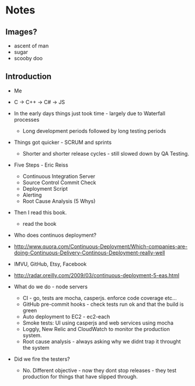 # Notes

## Images?
- ascent of man
- sugar
- scooby doo

## Introduction
- Me
- C -> C++ -> C# -> JS
- In the early days things just took time - largely due to Waterfall processes
  - Long development periods followed by long testing periods
- Things got quicker - SCRUM and sprints
  - Shorter and shorter release cycles - still slowed down by QA Testing.

- Five Steps - Eric Reiss
  - Continuous Integration Server
  - Source Control Commit Check
  - Deployment Script
  - Alerting
  - Root Cause Analysis (5 Whys)

- Then I read this book.
  - read the book

- Who does continuos deployment?
 - http://www.quora.com/Continuous-Deployment/Which-companies-are-doing-Continuous-Delivery-Continous-Deployment-really-well
 - IMVU, GitHub, Etsy, Facebook

 - http://radar.oreilly.com/2009/03/continuous-deployment-5-eas.html

- What do we do - node servers
  - CI - go, tests are mocha, casperjs. enforce code coverage etc...
  - GitHub pre-commit hooks - check tests run ok and that the build is green
  - Auto deployment to EC2 - ec2-each
  - Smoke tests: UI using casperjs and web services using mocha
  - Loggly, New Relic and CloudWatch to monitor the production system.
  - Root cause analysis - always asking why we didnt trap it throught the system

- Did we fire the testers?
  - No. Different objective - now they dont stop releases - they test production for things that have slipped through.
